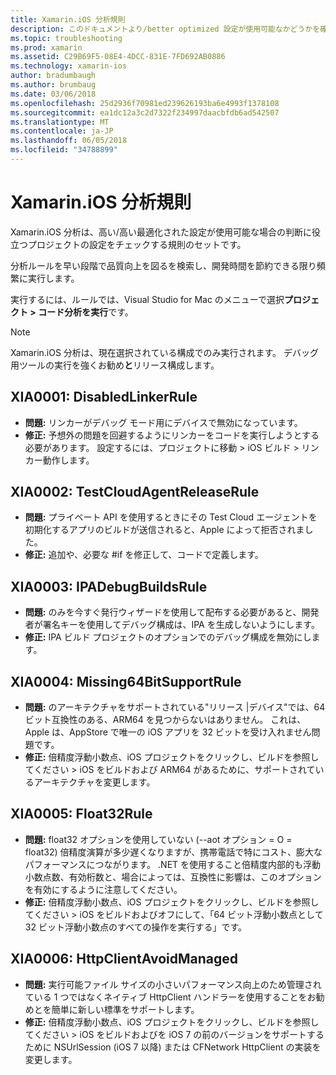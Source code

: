 ```yaml
---
title: Xamarin.iOS 分析規則
description: このドキュメントより/better optimized 設定が使用可能なかどうかを確認するのに役立つ Xamarin.iOS プロジェクト設定をチェックする分析規則のセットについて説明します。
ms.topic: troubleshooting
ms.prod: xamarin
ms.assetid: C29B69F5-08E4-4DCC-831E-7FD692AB0886
ms.technology: xamarin-ios
author: bradumbaugh
ms.author: brumbaug
ms.date: 03/06/2018
ms.openlocfilehash: 25d2936f70981ed239626193ba6e4993f1378108
ms.sourcegitcommit: ea1dc12a3c2d7322f234997daacbfdb6ad542507
ms.translationtype: MT
ms.contentlocale: ja-JP
ms.lasthandoff: 06/05/2018
ms.locfileid: "34788899"
---
```

# <a name="xamarinios-analysis-rules"></a>Xamarin.iOS 分析規則

Xamarin.iOS 分析は、高い/高い最適化された設定が使用可能な場合の判断に役立つプロジェクトの設定をチェックする規則のセットです。

分析ルールを早い段階で品質向上を図るを検索し、開発時間を節約できる限り頻繁に実行します。

実行するには、ルールでは、Visual Studio for Mac のメニューで選択**プロジェクト > コード分析を実行**です。

> [!NOTE]
> Xamarin.iOS 分析は、現在選択されている構成でのみ実行されます。 デバッグ用ツールの実行を強くお勧め**と**リリース構成します。

<a name="XIA0001" />

## <a name="xia0001-disabledlinkerrule"></a>XIA0001: DisabledLinkerRule

- **問題:** リンカーがデバッグ モード用にデバイスで無効になっています。
- **修正:** 予想外の問題を回避するようにリンカーをコードを実行しようとする必要があります。
設定するには、プロジェクトに移動 > iOS ビルド > リンカー動作します。

<a name="XIA0002" />

## <a name="xia0002-testcloudagentreleaserule"></a>XIA0002: TestCloudAgentReleaseRule

- **問題:** プライベート API を使用するときにその Test Cloud エージェントを初期化するアプリのビルドが送信されると、Apple によって拒否されました。
- **修正:** 追加や、必要な #if を修正して、コードで定義します。

<a name="XIA0003" />

## <a name="xia0003-ipadebugbuildsrule"></a>XIA0003: IPADebugBuildsRule

- **問題:** のみを今すぐ発行ウィザードを使用して配布する必要があると、開発者が署名キーを使用してデバッグ構成は、IPA を生成しないようにします。
- **修正:** IPA ビルド プロジェクトのオプションでのデバッグ構成を無効にします。

<a name="XIA0004" />

## <a name="xia0004-missing64bitsupportrule"></a>XIA0004: Missing64BitSupportRule

- **問題:** のアーキテクチャをサポートされている"リリース |デバイス"では、64 ビット互換性のある、ARM64 を見つからないはありません。 これは、Apple は、AppStore で唯一の iOS アプリを 32 ビットを受け入れません問題です。
- **修正:** 倍精度浮動小数点、iOS プロジェクトをクリックし、ビルドを参照してください > iOS をビルドおよび ARM64 があるために、サポートされているアーキテクチャを変更します。

<a name="XIA0005" />

## <a name="xia0005-float32rule"></a>XIA0005: Float32Rule

- **問題:** float32 オプションを使用していない (--aot オプション = O = float32) 倍精度演算が多少遅くなりますが、携帯電話で特にコスト、膨大なパフォーマンスにつながります。 .NET を使用すること倍精度内部的も浮動小数点数、有効桁数と、場合によっては、互換性に影響は、このオプションを有効にするように注意してください。
- **修正:** 倍精度浮動小数点、iOS プロジェクトをクリックし、ビルドを参照してください > iOS をビルドおよびオフにして、「64 ビット浮動小数点として 32 ビット浮動小数点のすべての操作を実行する」です。

<a name="XIA0006" />

## <a name="xia0006-httpclientavoidmanaged"></a>XIA0006: HttpClientAvoidManaged

- **問題:** 実行可能ファイル サイズの小さいパフォーマンス向上のため管理されている 1 つではなくネイティブ HttpClient ハンドラーを使用することをお勧めとを簡単に新しい標準をサポートします。
- **修正:** 倍精度浮動小数点、iOS プロジェクトをクリックし、ビルドを参照してください > iOS をビルドおよびを iOS 7 の前のバージョンをサポートするために NSUrlSession (iOS 7 以降) または CFNetwork HttpClient の実装を変更します。
